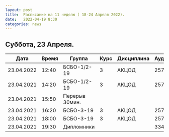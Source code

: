 ```yaml
---
layout: post
title:  Расписание на 11 неделю ( 18-24 Апреля 2022).
date:   2022-04-19 8:30
categories: news
---
```


## Суббота, 23 Апреля.

| Дата          | Время   | Группа        | Курс | Дисциплина  | Аудитория | Материалы |
| ------------- | ------- | ------------- | ---- | ----------- | --------- | --------- |
|23.04.2022     |12:40    |БСБО-1/2-19    |3     |АКЦОД        |   257     |           |
|23.04.2021     |14:20    |БСБО-1/2-19    |3     |АКЦОД        |   257     |           |
|23.04.2021     |15:50    |Перерыв 30мин. |      |             |           |           |
|23.04.2021     |16:20    |БСБО-3-19      |3     |АКЦОД        |   257     |           |
|23.04.2021     |18:00    |БСБО-3-19      |3     |АКЦОД        |   257     |           |
|23.04.2021     |19:30    |Дипломники     |      |             |   334     |           |



